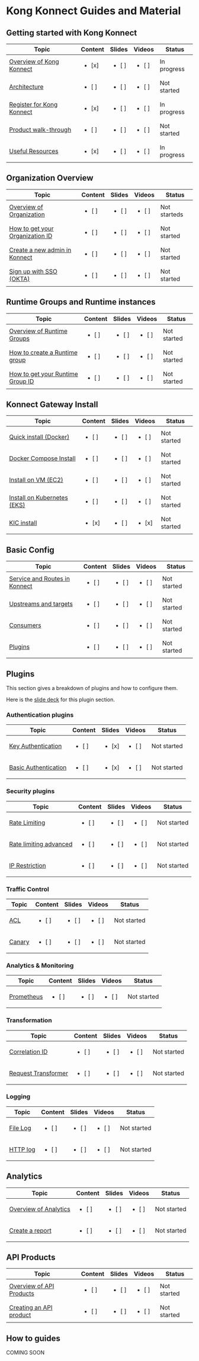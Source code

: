 # Kong Konnect Guides and Material

## Getting started with Kong Konnect

| Topic           | Content       | Slides        | Videos         | Status         |
|-----------------|---------------|---------------|----------------|----------------|
| [Overview of Kong Konnect](./getting-started/overview-konnect/) | <ul><li>  [x]  </li>     | <ul><li>  [ ]  </li>   | <ul><li>  [ ]  </li>     | In progress
| [Architecture](./getting-started/konnect-architecture/) | <ul><li>  [ ]  </li>     | <ul><li>  [ ]  </li>   | <ul><li>  [ ]  </li>  | Not started
| [Register for Kong Konnect](./getting-started/register-for-konnect/) | <ul><li>  [x]  </li>    | <ul><li>  [ ]  </li>   | <ul><li>  [ ]  </li>   |  In progress
| [Product walk-through](./getting-started/product-walk-through/) | <ul><li>  [ ]  </li>    | <ul><li>  [ ]  </li>   | <ul><li>  [ ]  </li>   |  Not started
| [Useful Resources](./getting-started/useful-resources/) | <ul><li>  [x]  </li>     | <ul><li>  [ ]  </li>     | <ul><li>  [ ]  </li>   | In progress

## Organization Overview


| Topic           | Content       | Slides        | Videos         | Status         |
|-----------------|---------------|---------------|----------------|----------------|
| [Overview of Organization](./organization/overview-of-organization/) | <ul><li>  [ ]  </li>     | <ul><li>  [ ]  </li>     | <ul><li>  [ ]  </li>   | Not starteds
| [How to get your Organization ID](./organization/get-konnect-org-id/) | <ul><li>  [ ]  </li>     | <ul><li>  [ ]  </li>     | <ul><li>  [ ]  </li>   | Not started
| [Create a new admin in Konnect](./organization/create-a-new-admin/) | <ul><li>  [ ]  </li>     | <ul><li>  [ ]  </li>     | <ul><li>  [ ]  </li>   | Not started
| [Sign up with SSO (OKTA)](./organization/sso-okta/) | <ul><li>  [ ]  </li>     | <ul><li>  [ ]  </li>     | <ul><li>  [ ]  </li>   | Not started

## Runtime Groups and Runtime instances

| Topic           | Content       | Slides        | Videos         | Status         |
|-----------------|---------------|---------------|----------------|----------------|
| [Overview of Runtime Groups](./runtime-groups-runtime-instances/overview-runtime-groups/) | <ul><li>  [ ]  </li>     | <ul><li>  [ ]  </li>     | <ul><li>  [ ]  </li>   | Not started
| [How to create a Runtime group](./runtime-groups-runtime-instances/get-runtime-group-id/) | <ul><li>  [ ]  </li>     | <ul><li>  [ ]  </li>     | <ul><li>  [ ]  </li>   | Not started
| [How to get your Runtime Group ID](./runtime-groups-runtime-instances/get-runtime-group-id/) | <ul><li>  [ ]  </li>     | <ul><li>  [ ]  </li>     | <ul><li>  [ ]  </li>   | Not started

## Konnect Gateway Install

| Topic           | Content       | Slides        | Videos         | Status         |
|-----------------|---------------|---------------|----------------|----------------|
| [Quick install (Docker)](./install/quickstart-install/) | <ul><li>  [ ]  </li>     | <ul><li>  [ ]  </li>     | <ul><li>  [ ]  </li>   | Not started
| [Docker Compose Install](./install/docker-compose/) | <ul><li>  [ ]  </li>     | <ul><li>  [ ]  </li>     | <ul><li>  [ ]  </li>   | Not started
| [Install on VM (EC2)](./install/vm-install/) | <ul><li>  [ ]  </li>     | <ul><li>  [ ]  </li>     | <ul><li>  [ ]  </li>   | Not started
| [Install on Kubernetes (EKS)](./install/kubernetes-install/) | <ul><li>  [ ]  </li>     | <ul><li>  [ ]  </li>     | <ul><li>  [ ]  </li>   | Not started
| [KIC install](./install/kic-install/) | <ul><li>  [x]  </li>     | <ul><li>  [ ]  </li>     | <ul><li>  [x]  </li>   | Not started

## Basic Config

| Topic           | Content       | Slides        | Videos         | Status         |
|-----------------|---------------|---------------|----------------|----------------|
| [Service and Routes in Konnect](./config/services-and-routes/) | <ul><li>  [ ]  </li>     | <ul><li>  [ ]  </li>     | <ul><li>  [ ]  </li>   | Not started
| [Upstreams and targets](./config/upstreams-targets/) | <ul><li>  [ ]  </li>     | <ul><li>  [ ]  </li>     | <ul><li>  [ ]  </li>   | Not started
| [Consumers](./config/consumers/) | <ul><li>  [ ]  </li>     | <ul><li>  [ ]  </li>     | <ul><li>  [ ]  </li>   | Not started
| [Plugins](./config/plugins/) | <ul><li>  [ ]  </li>     | <ul><li>  [ ]  </li>     | <ul><li>  [ ]  </li>   | Not started

## Plugins

This section gives a breakdown of plugins and how to configure them. 

Here is the [slide deck](https://docs.google.com/presentation/d/1Rl_bCmI0dSlw-ydvprb3UkZCFhllkkorwwOGqHc5At4/edit?usp=sharing) for this plugin section.

### Authentication plugins

| Topic           | Content       | Slides        | Videos         | Status         |
|-----------------|---------------|---------------|----------------|----------------|
| [Key Authentication](./plugins/authentication/key-authentication/) | <ul><li>  [ ]  </li>     | <ul><li>  [x]  </li>     | <ul><li>  [ ]  </li>   | Not started
| [Basic Authentication](./plugins/authentication/basic-authentication/) | <ul><li>  [ ]  </li>     | <ul><li>  [x]  </li>     | <ul><li>  [ ]  </li>   | Not started

### Security plugins

| Topic           | Content       | Slides        | Videos         | Status         |
|-----------------|---------------|---------------|----------------|----------------|
| [Rate Limiting](./plugins/security/rate-limiting/) | <ul><li>  [ ]  </li>     | <ul><li>  [ ]  </li>     | <ul><li>  [ ]  </li>   | Not started
| [Rate limiting advanced](./plugins/security/rate-limiting-adv/) | <ul><li>  [ ]  </li>     | <ul><li>  [ ]  </li>     | <ul><li>  [ ]  </li>   | Not started
| [IP Restriction](./plugins/security/ip-restriction/) | <ul><li>  [ ]  </li>     | <ul><li>  [ ]  </li>     | <ul><li>  [ ]  </li>   | Not started

### Traffic Control

| Topic           | Content       | Slides        | Videos         | Status         |
|-----------------|---------------|---------------|----------------|----------------|
| [ACL](./plugins/traffic-control/acl/) | <ul><li>  [ ]  </li>     | <ul><li>  [ ]  </li>     | <ul><li>  [ ]  </li>   | Not started
| [Canary](./plugins/traffic-control/canary/) | <ul><li>  [ ]  </li>     | <ul><li>  [ ]  </li>     | <ul><li>  [ ]  </li>   | Not started


### Analytics & Monitoring

| Topic           | Content       | Slides        | Videos         | Status         |
|-----------------|---------------|---------------|----------------|----------------|
| [Prometheus](./plugins/analytics-monitoring/prometheus/) | <ul><li>  [ ]  </li>     | <ul><li>  [ ]  </li>     | <ul><li>  [ ]  </li>   | Not started

### Transformation

| Topic           | Content       | Slides        | Videos         | Status         |
|-----------------|---------------|---------------|----------------|----------------|
| [Correlation ID](./plugins/transformation/correlation-id/) | <ul><li>  [ ]  </li>     | <ul><li>  [ ]  </li>     | <ul><li>  [ ]  </li>   | Not started
| [Request Transformer](./plugins/transformation/req-transformer/) | <ul><li>  [ ]  </li>     | <ul><li>  [ ]  </li>     | <ul><li>  [ ]  </li>   | Not started

### Logging

| Topic           | Content       | Slides        | Videos         | Status         |
|-----------------|---------------|---------------|----------------|----------------|
| [File Log](./plugins/logging/file-log/) | <ul><li>  [ ]  </li>     | <ul><li>  [ ]  </li>     | <ul><li>  [ ]  </li>   | Not started
| [HTTP log](./plugins/logging/http-log/) | <ul><li>  [ ]  </li>     | <ul><li>  [ ]  </li>     | <ul><li>  [ ]  </li>   | Not started


## Analytics

| Topic           | Content       | Slides        | Videos         | Status         |
|-----------------|---------------|---------------|----------------|----------------|
| [Overview of Analytics](./analytics/overview-analytics/) | <ul><li>  [ ]  </li>     | <ul><li>  [ ]  </li>     | <ul><li>  [ ]  </li>   | Not started
| [Create a report](./analytics/create-report/) | <ul><li>  [ ]  </li>     | <ul><li>  [ ]  </li>     | <ul><li>  [ ]  </li>   | Not started

## API Products

| Topic           | Content       | Slides        | Videos         | Status         |
|-----------------|---------------|---------------|----------------|----------------|
| [Overview of API Products](./api-products/api-products-overview/) | <ul><li>  [ ]  </li>     | <ul><li>  [ ]  </li>     | <ul><li>  [ ]  </li>   | Not started
| [Creating an API product](./api-products/creating-api-product/) | <ul><li>  [ ]  </li>     | <ul><li>  [ ]  </li>     | <ul><li>  [ ]  </li>   | Not started

## How to guides

COMING SOON